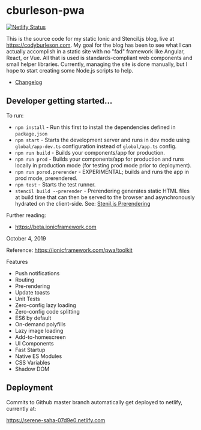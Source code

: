 # cburleson-pwa

[![Netlify Status](https://api.netlify.com/api/v1/badges/5e6d062e-d4fe-496b-b3c2-978ca2ab080a/deploy-status)](https://app.netlify.com/sites/serene-saha-07d9e0/deploys)

This is the source code for my static Ionic and Stencil.js blog, live at https://codyburleson.com. My goal for the blog has been to see what I can actually accomplish in a static site with no "fad" framework like Angular, React, or Vue. All that is used is standards-compliant web components and small helper libraries. Currently, managing the site is done manually, but I hope to start creating some Node.js scripts to help.

- [Changelog](changelog.md)

## Developer getting started...

To run:

- `npm install` - Run this first to install the dependencies defined in `package,json`
- `npm start` - Starts the development server and runs in dev mode using `global/app-dev.ts` configuration instead of `global/app.ts` config.
- `npm run build` - Builds your components/app for production.
- `npm run prod` -  Builds your components/app for production and runs locally in production mode (for testing prod mode prior to deployment).
- `npm run porod.prerender` - EXPERIMENTAL; builds and runs the app in prod mode, prerendered.
- `npm test` - Starts the test runner.
- `stencil build --prerender` - Prerendering generates static HTML files at build time that can then be served to the browser and asynchronously hydrated on the client-side. See: [Stenil.js Prerendering](https://stenciljs.com/docs/prerendering)

Further reading:
- https://beta.ionicframework.com    

October 4, 2019

Reference: https://ionicframework.com/pwa/toolkit

Features
- Push notifications
- Routing
- Pre-rendering
- Update toasts
- Unit Tests
- Zero-config lazy loading
- Zero-config code splitting
- ES6 by default
- On-demand polyfills
- Lazy image loading
- Add-to-homescreen
- UI Components
- Fast Startup
- Native ES Modules
- CSS Variables
- Shadow DOM

## Deployment

Commits to Github master branch automatically get deployed to netlify, currently at:

https://serene-saha-07d9e0.netlify.com

